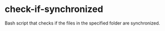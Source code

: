 # check-if-synchronized
Bash script that checks if the files in the specified folder are synchronized.
